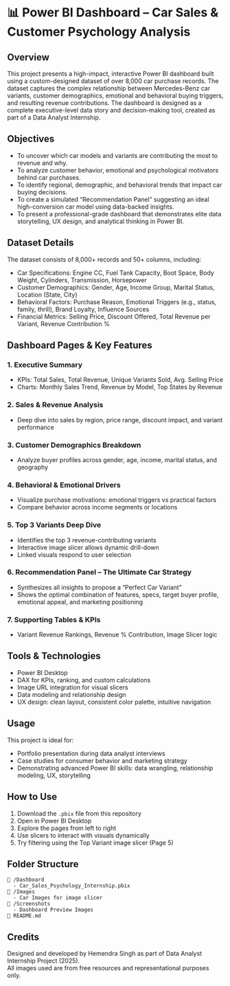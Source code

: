 
# 📊 Power BI Dashboard – Car Sales & Customer Psychology Analysis

## Overview  
This project presents a high-impact, interactive Power BI dashboard built using a custom-designed dataset of over 8,000 car purchase records. The dataset captures the complex relationship between Mercedes-Benz car variants, customer demographics, emotional and behavioral buying triggers, and resulting revenue contributions. The dashboard is designed as a complete executive-level data story and decision-making tool, created as part of a Data Analyst Internship.

## Objectives  

- To uncover which car models and variants are contributing the most to revenue and why.
- To analyze customer behavior, emotional and psychological motivators behind car purchases.
- To identify regional, demographic, and behavioral trends that impact car buying decisions.
- To create a simulated “Recommendation Panel” suggesting an ideal high-conversion car model using data-backed insights.
- To present a professional-grade dashboard that demonstrates elite data storytelling, UX design, and analytical thinking in Power BI.

## Dataset Details  

The dataset consists of 8,000+ records and 50+ columns, including:

- Car Specifications: Engine CC, Fuel Tank Capacity, Boot Space, Body Weight, Cylinders, Transmission, Horsepower
- Customer Demographics: Gender, Age, Income Group, Marital Status, Location (State, City)
- Behavioral Factors: Purchase Reason, Emotional Triggers (e.g., status, family, thrill), Brand Loyalty, Influence Sources
- Financial Metrics: Selling Price, Discount Offered, Total Revenue per Variant, Revenue Contribution %

## Dashboard Pages & Key Features  

### 1. Executive Summary  
- KPIs: Total Sales, Total Revenue, Unique Variants Sold, Avg. Selling Price  
- Charts: Monthly Sales Trend, Revenue by Model, Top States by Revenue  

### 2. Sales & Revenue Analysis  
- Deep dive into sales by region, price range, discount impact, and variant performance  

### 3. Customer Demographics Breakdown  
- Analyze buyer profiles across gender, age, income, marital status, and geography  

### 4. Behavioral & Emotional Drivers  
- Visualize purchase motivations: emotional triggers vs practical factors  
- Compare behavior across income segments or locations  

### 5. Top 3 Variants Deep Dive  
- Identifies the top 3 revenue-contributing variants  
- Interactive image slicer allows dynamic drill-down  
- Linked visuals respond to user selection  

### 6. Recommendation Panel – The Ultimate Car Strategy  
- Synthesizes all insights to propose a “Perfect Car Variant”  
- Shows the optimal combination of features, specs, target buyer profile, emotional appeal, and marketing positioning  

### 7. Supporting Tables & KPIs  
- Variant Revenue Rankings, Revenue % Contribution, Image Slicer logic  

## Tools & Technologies  

- Power BI Desktop  
- DAX for KPIs, ranking, and custom calculations  
- Image URL integration for visual slicers  
- Data modeling and relationship design  
- UX design: clean layout, consistent color palette, intuitive navigation

## Usage  

This project is ideal for:

- Portfolio presentation during data analyst interviews  
- Case studies for consumer behavior and marketing strategy  
- Demonstrating advanced Power BI skills: data wrangling, relationship modeling, UX, storytelling

## How to Use  

1. Download the `.pbix` file from this repository  
2. Open in Power BI Desktop  
3. Explore the pages from left to right  
4. Use slicers to interact with visuals dynamically  
5. Try filtering using the Top Variant image slicer (Page 5)

## Folder Structure  

```
📁 /Dashboard  
  - Car_Sales_Psychology_Internship.pbix  
📁 /Images  
  - Car Images for image slicer  
📁 /Screenshots  
  - Dashboard Preview Images  
📄 README.md  
```

## Credits  

Designed and developed by Hemendra Singh as part of Data Analyst Internship Project (2025).  
All images used are from free resources and representational purposes only.  
